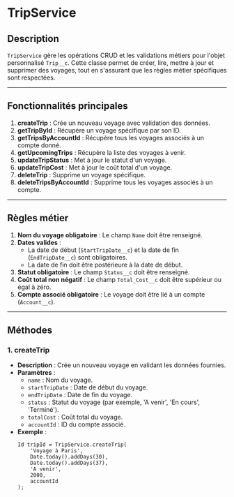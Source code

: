 # TripService

## Description
`TripService` gère les opérations CRUD et les validations métiers pour l'objet personnalisé `Trip__c`. Cette classe permet de créer, lire, mettre à jour et supprimer des voyages, tout en s'assurant que les règles métier spécifiques sont respectées.

---

## Fonctionnalités principales

1. **createTrip** : Crée un nouveau voyage avec validation des données.
2. **getTripById** : Récupère un voyage spécifique par son ID.
3. **getTripsByAccountId** : Récupère tous les voyages associés à un compte donné.
4. **getUpcomingTrips** : Récupère la liste des voyages à venir.
5. **updateTripStatus** : Met à jour le statut d'un voyage.
6. **updateTripCost** : Met à jour le coût total d'un voyage.
7. **deleteTrip** : Supprime un voyage spécifique.
8. **deleteTripsByAccountId** : Supprime tous les voyages associés à un compte.

---

## Règles métier

1. **Nom du voyage obligatoire** : Le champ `Name` doit être renseigné.
2. **Dates valides** :
   - La date de début (`StartTripDate__c`) et la date de fin (`EndTripDate__c`) sont obligatoires.
   - La date de fin doit être postérieure à la date de début.
3. **Statut obligatoire** : Le champ `Status__c` doit être renseigné.
4. **Coût total non négatif** : Le champ `Total_Cost__c` doit être supérieur ou égal à zéro.
5. **Compte associé obligatoire** : Le voyage doit être lié à un compte (`Account__c`).

---

## Méthodes

### **1. createTrip**

- **Description** : Crée un nouveau voyage en validant les données fournies.
- **Paramètres** :
  - `name` : Nom du voyage.
  - `startTripDate` : Date de début du voyage.
  - `endTripDate` : Date de fin du voyage.
  - `status` : Statut du voyage (par exemple, 'A venir', 'En cours', 'Terminé').
  - `totalCost` : Coût total du voyage.
  - `accountId` : ID du compte associé.
- **Exemple** :
  ```apex
  Id tripId = TripService.createTrip(
      'Voyage à Paris',
      Date.today().addDays(30),
      Date.today().addDays(37),
      'A venir',
      2000,
      accountId
  );
